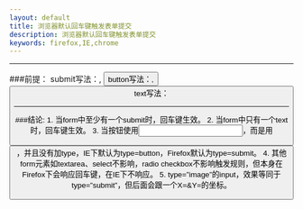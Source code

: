 ```yaml
---
layout: default
title: 浏览器默认回车键触发表单提交
description: 浏览器默认回车键触发表单提交
keywords: firefox,IE,chrome
---
```


___
###前提：
    submit写法：<intput type='submit'/>, <button type='submit'/>
    button写法：<intput type='button'/>, <button type='button'/>
    text写法：<intput type='text'/>

___
###结论:
    1. 当form中至少有一个submit时，回车键生效。
    2. 当form中只有一个text时，回车键生效。
    3. 当按钮使用<input>，而是用<button>，并且没有加type，IE下默认为type=button，Firefox默认为type=submit。
    4. 其他form元素如textarea、select不影响，radio checkbox不影响触发规则，但本身在Firefox下会响应回车键，在IE下不响应。
    5. type=”image”的input，效果等同于type=”submit”，但后面会跟一个X=&Y=的坐标。